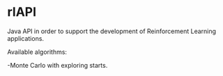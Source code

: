 # rlAPI
Java API in order to support the development of Reinforcement Learning applications.

Available algorithms:

-Monte Carlo with exploring starts.
